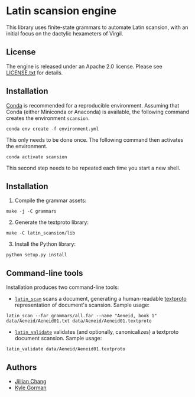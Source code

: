 Latin scansion engine
=====================

This library uses finite-state grammars to automate Latin scansion, with an
initial focus on the dactylic hexameters of Virgil.

License
-------

The engine is released under an Apache 2.0 license. Please see
[LICENSE.txt](LICENSE.txt) for details.

Installation
------------

[Conda](http://conda.io) is recommended for a reproducible environment. Assuming
that Conda (either Miniconda or Anaconda) is available, the following command
creates the environment `scansion`.

``` {.bash}
conda env create -f environment.yml
```

This only needs to be done once. The following command then activates the
environment.

``` {.bash}
conda activate scansion
```

This second step needs to be repeated each time you start a new shell.

Installation
------------

1.  Compile the grammar assets:

``` {.bash}
make -j -C grammars
```

2.  Generate the textproto library:

``` {.bash}
make -C latin_scansion/lib
```

3.  Install the Python library:

``` {.bash}
python setup.py install
```

Command-line tools
------------------

Installation produces two command-line tools:

-   [`latin_scan`](latin_scansion/cli/scan.py) scans a document, generating a
    human-readable
    [textproto](https://medium.com/@nathantnorth/protocol-buffers-text-format-14e0584f70a5)
    representation of document's scansion. Sample usage:

``` {.bash}
latin_scan --far grammars/all.far --name "Aeneid, book 1" data/Aeneid/Aeneid01.txt data/Aeneid/Aeneid01.textproto
```

-   [`latin_validate`](latin_scansion/cli/validate.py) validates (and
    optionally, canonicalizes) a textproto document scansion. Sample usage:

``` {.bash}
latin_validate data/Aeneid/Aeneid01.textproto
```

Authors
-------

-   [Jillian Chang](jillianchang15@gmail.com)
-   [Kyle Gorman](kgorman@gc.cuny.edu)

